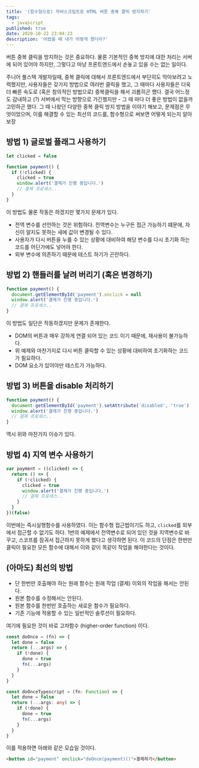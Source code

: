 ```yaml
---
title: '(함수형으로) 자바스크립트로 HTML 버튼 중복 클릭 방지하기'
tags:
  - javascript
published: true
date: 2020-10-22 23:04:23
description: '어렸을 때 내가 어떻게 했더라?'
---
```


버튼 중복 클릭을 방지하는 것은 중요하다. 물론 기본적인 중복 방지에 대한 처리는 서버에 되어 있어야 하지만, 그렇다고 마냥 프론트엔드에서 손놓고 있을 수는 없는 일이다.

주니어 풀스택 개발자일때, 중복 클릭에 대해서 프론트엔드에서 부단히도 막아보려고 노력했지만, 사용자들은 갖가지 방법으로 여러번 클릭을 했고, 그 때마다 사용자들은 더욱 더 빠른 속도로 (혹은 창의적인 방법으로) 중복클릭을 해서 괴롭히곤 헀다. 결국 어느정도 감내하고 (?) 서버에서 막는 방향으로 가긴했지만 - 그 때 마다 더 좋은 방법이 없을까 고민하곤 했다. 그 때 나왔던 다양한 중복 클릭 방지 방법을 이야기 해보고, 문제점은 무엇이었으며, 이를 해결할 수 있는 최선의 코드를, 함수형으로 써보면 어떻게 되는지 알아보장

## 방법 1) 글로벌 플래그 사용하기

```javascript
let clicked = false

function payment() {
  if (!clicked) {
    clicked = true
    window.alert('결제가 진행 중입니다.')
    // 결제 프로세스..
  }
}
```

이 방법도 물론 작동은 하겠지만 몇가지 문제가 있다.

- 전역 변수를 선언하는 것은 위험하다. 전역변수는 누구든 접근 가능하기 떄문에, 자신이 알지도 못하는 새에 값이 변경될 수 있다.
- 사용자가 다시 버튼을 누를 수 있는 상황에 대비하여 해당 변수를 다시 초기화 하는 코드를 어딘가에도 넣어야 한다.
- 외부 변수에 의존하기 때문에 테스트 하기가 곤란하다.

## 방법 2) 핸들러를 날려 버리기 (혹은 변경하기)

```javascript
function payment() {
  document.getElementById('payment').onclick = null
  window.alert('결제가 진행 중입니다.')
  // 결제 프로세스..
}
```

이 방법도 일단은 작동하겠지만 문제가 존재한다.

- DOM의 버튼과 매우 강하게 연결 되어 있는 코드 이기 때문에, 재사용이 불가능하다.
- 위 예제와 마찬가지로 다시 버튼 클릭할 수 있는 상황에 대비하여 초기화하는 코드가 필요하다.
- DOM 요소가 있어야만 테스트가 가능하다.

## 방법 3) 버튼을 disable 처리하기

```javascript
function payment() {
  document.getElementById('payment').setAttribute('disabled', 'true')
  window.alert('결제가 진행 중입니다.')
  // 결제 프로세스..
}
```

역시 위와 마찬가지 이슈가 있다.

## 방법 4) 지역 변수 사용하기

```javascript
var payment = ((clicked) => {
  return () => {
    if (!clicked) {
      clicked = true
      window.alert('결제가 진행 중입니다.')
      // 결제 프로세스..
    }
  }
})(false)
```

이번에는 즉시실행함수를 사용하였다. 이는 함수형 접근법이기도 하고, `clicked`를 외부에서 접근할 수 없기도 하다. 1번의 예제에서 전역변수로 되어 있던 것을 지역변수로 바꾸고, 스코프를 잠궈서 접근하지 못하게 했다고 생각하면 된다. 이 코드의 단점은 한번만 클릭이 필요한 모든 함수에 대해서 이와 같이 똑같이 작업을 해야한다는 것이다.

## (아마도) 최선의 방법

- 단 한번만 호출해야 하는 원래 함수는 원래 작업 (결제) 이외의 작업을 해서는 안된다.
- 원본 함수를 수정해서는 안된다.
- 원본 함수를 한번만 호출하는 새로운 함수가 필요하다.
- 기존 기능에 적용할 수 있는 일반적인 솔루션이 필요하다.

여기에 필요한 것이 바로 고차함수 (higher-order function) 이다.

```javascript
const doOnce = (fn) => {
  let done = false
  return (...args) => {
    if (!done) {
      done = true
      fn(...args)
    }
  }
}
```

```typescript
const doOnceTypescript = (fn: Function) => {
  let done = false
  return (...args: any) => {
    if (!done) {
      done = true
      fn(...args)
    }
  }
}
```

이를 적용하면 아래와 같은 모습일 것이다.

```html
<button id="payment" onclick="doOnce(payment)()">결제하기</button>
```
